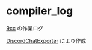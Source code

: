 # compiler_log

[9cc](https://github.com/mikiken/9cc) の作業ログ

[DiscordChatExporter](https://github.com/Tyrrrz/DiscordChatExporter) により作成
